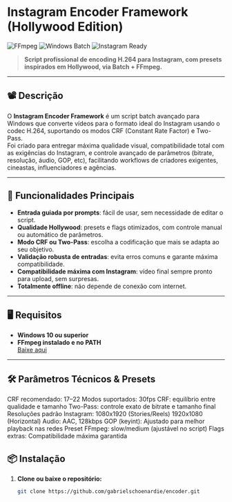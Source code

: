 # Instagram Encoder Framework (Hollywood Edition)

![FFmpeg](https://img.shields.io/badge/FFmpeg-H.264-green?logo=ffmpeg) ![Windows Batch](https://img.shields.io/badge/Windows-Batch-blue) ![Instagram Ready](https://img.shields.io/badge/Instagram-Ready-purple)

> **Script profissional de encoding H.264 para Instagram, com presets inspirados em Hollywood, via Batch + FFmpeg.**

---

## 📽️ Descrição

O **Instagram Encoder Framework** é um script batch avançado para Windows que converte vídeos para o formato ideal do Instagram usando o codec H.264, suportando os modos CRF (Constant Rate Factor) e Two-Pass.  
Foi criado para entregar máxima qualidade visual, compatibilidade total com as exigências do Instagram, e controle avançado de parâmetros (bitrate, resolução, áudio, GOP, etc), facilitando workflows de criadores exigentes, cineastas, influenciadores e agências.

---

## 🚀 Funcionalidades Principais

- **Entrada guiada por prompts**: fácil de usar, sem necessidade de editar o script.
- **Qualidade Hollywood**: presets e flags otimizados, com controle manual ou automático de parâmetros.
- **Modo CRF ou Two-Pass**: escolha a codificação que mais se adapta ao seu objetivo.
- **Validação robusta de entradas**: evita erros comuns e garante máxima compatibilidade.
- **Compatibilidade máxima com Instagram**: vídeo final sempre pronto para upload, sem surpresas.
- **Totalmente offline**: não depende de conexão com internet.

---

## 🖥️ Requisitos

- **Windows 10 ou superior**
- **FFmpeg instalado e no PATH**  
  [Baixe aqui](https://ffmpeg.org/download.html)

---
## 🛠️ Parâmetros Técnicos & Presets
CRF recomendado: 17–22
Modos suportados: 30fps
CRF: equilíbrio entre qualidade e tamanho
Two-Pass: controle exato de bitrate e tamanho final
Resoluções padrão Instagram:
1080x1920 (Stories/Reels)
1920x1080 (Horizontal)
Audio: AAC, 128kbps
GOP (keyint): Ajustado para melhor playback nas redes
Preset FFmpeg: slow/medium (ajustável no script)
Flags extras: Compatibilidade máxima garantida

## 📦 Instalação

1. **Clone ou baixe o repositório:**
   ```sh
   git clone https://github.com/gabrielschoenardie/encoder.git
